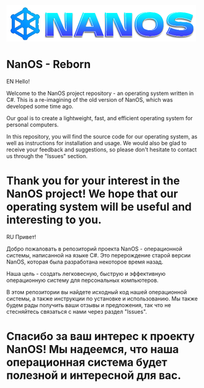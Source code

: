 ![Image alt](https://github.com/strike11/NanOS-Reborn/blob/master/NanOS/ForGitHub/nanoslogogit.png)
# NanOS - Reborn
EN
Hello!

Welcome to the NanOS project repository - an operating system written in C#. This is a re-imagining of the old version of NanOS, which was developed some time ago.

Our goal is to create a lightweight, fast, and efficient operating system for personal computers.

In this repository, you will find the source code for our operating system, as well as instructions for installation and usage. We would also be glad to receive your feedback and suggestions, so please don't hesitate to contact us through the "Issues" section.

**Thank you for your interest in the NanOS project! We hope that our operating system will be useful and interesting to you.**
===================================
RU
Привет!

Добро пожаловать в репозиторий проекта NanOS - операционной системы, написанной на языке C#. Это перерождение старой версии NanOS, которая была разработана некоторое время назад.

Наша цель - создать легковесную, быструю и эффективную операционную систему для персональных компьютеров.

В этом репозитории вы найдете исходный код нашей операционной системы, а также инструкции по установке и использованию. Мы также будем рады получить ваши отзывы и предложения, так что не стесняйтесь связаться с нами через раздел "Issues".

**Спасибо за ваш интерес к проекту NanOS! Мы надеемся, что наша операционная система будет полезной и интересной для вас.**
===================================
